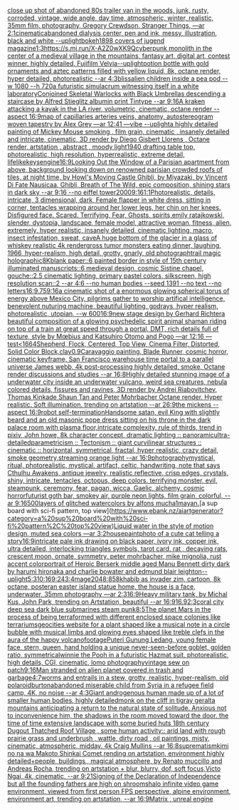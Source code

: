 [close up shot of abandoned 80s trailer van in the woods, junk, rusty, corroded, vintage, wide angle, day time, atmospheric, winter, realistic, 35mm film, photography, Gregory Crewdson, Stranger Things, —ar 2:1](https://www.ebank.nz/aiartgenerator?category=close%20up%20shot%20of%20abandoned%2080s%20trailer%20van%20in%20the%20woods%2C%20junk%2C%20rusty%2C%20corroded%2C%20vintage%2C%20wide%20angle%2C%20day%20time%2C%20atmospheric%2C%20winter%2C%20realistic%2C%2035mm%20film%2C%20photography%2C%20Gregory%20Crewdson%2C%20Stranger%20Things%2C%20%E2%80%94ar%202%3A1)[cinematic](https://www.ebank.nz/aiartgenerator?category=cinematic)[abandoned dialysis center, pen and ink, messy, illustration, black and white --uplight](https://www.ebank.nz/aiartgenerator?category=abandoned%20dialysis%20center%2C%20pen%20and%20ink%2C%20messy%2C%20illustration%2C%20black%20and%20white%20--uplight)[bokeh](https://www.ebank.nz/aiartgenerator?category=bokeh)[1898 covers of jugend magazine](https://www.ebank.nz/aiartgenerator?category=1898%20covers%20of%20jugend%20magazine)[1:3](https://www.ebank.nz/aiartgenerator?category=1%3A3)[<https://s.mj.run/X-A2Z0wXK9Q>](https://www.ebank.nz/aiartgenerator?category=%3Chttps%3A//s.mj.run/X-A2Z0wXK9Q%3E)[cyberpunk monolith in the center of a medieval village in the mountains, fantasy art, digital art, contest winner, highly detailed, Fujifilm Velvia](https://www.ebank.nz/aiartgenerator?category=cyberpunk%20monolith%20in%20the%20center%20of%20a%20medieval%20village%20in%20the%20mountains%2C%20fantasy%20art%2C%20digital%20art%2C%20contest%20winner%2C%20highly%20detailed%2C%20Fujifilm%20Velvia)[--uplight](https://www.ebank.nz/aiartgenerator?category=--uplight)[potion bottle with gold ornaments and aztec patterns filled with yellow liquid, 8k, octane render, hyper detailed, photorealistic --ar 4:3](https://www.ebank.nz/aiartgenerator?category=potion%20bottle%20with%20gold%20ornaments%20and%20aztec%20patterns%20filled%20with%20yellow%20liquid%2C%208k%2C%20octane%20render%2C%20hyper%20detailed%2C%20photorealistic%20--ar%204%3A3)[bliss](https://www.ebank.nz/aiartgenerator?category=bliss)[alien children inside a pea pod --w 1080 --h 720](https://www.ebank.nz/aiartgenerator?category=alien%20children%20inside%20a%20pea%20pod%20--w%201080%20--h%20720)[a futuristic simulacrum witnessing itself in a white laboratory](https://www.ebank.nz/aiartgenerator?category=a%20futuristic%20simulacrum%20witnessing%20itself%20in%20a%20white%20laboratory)[Conjoined Skeletal Warlocks with Black Umbrellas descending a staircase by Alfred Stieglitz albumin print Tintype --ar 9:16](https://www.ebank.nz/aiartgenerator?category=Conjoined%20Skeletal%20Warlocks%20with%20Black%20Umbrellas%20descending%20a%20staircase%20by%20Alfred%20Stieglitz%20albumin%20print%20Tintype%20--ar%209%3A16)[A kraken attacking a kayak in the LA river, volumetric, cinematic, octane render --aspect 16:9](https://www.ebank.nz/aiartgenerator?category=A%20kraken%20attacking%20a%20kayak%20in%20the%20LA%20river%2C%20volumetric%2C%20cinematic%2C%20octane%20render%20--aspect%2016%3A9)[map of capillaries arteries veins, anatomy, autostereogram woven tapestry by Alex Grey —ar 12:41 —vibe --uplight](https://www.ebank.nz/aiartgenerator?category=map%20of%20capillaries%20arteries%20veins%2C%20anatomy%2C%20autostereogram%20woven%20tapestry%20by%20Alex%20Grey%20%E2%80%94ar%2012%3A41%20%E2%80%94vibe%20--uplight)[a highly detailed painting of Mickey Mouse smoking  , film grain, cinematic , insanely detailed and intricate, cinematic, 3D render by Diego Gisbert Llorens , Octane render, artstation , abstract , moody light](https://www.ebank.nz/aiartgenerator?category=a%20highly%20detailed%20painting%20of%20Mickey%20Mouse%20smoking%20%20%2C%20film%20grain%2C%20cinematic%20%2C%20insanely%20detailed%20and%20intricate%2C%20cinematic%2C%203D%20render%20by%20Diego%20Gisbert%20Llorens%20%2C%20Octane%20render%2C%20artstation%20%2C%20abstract%20%2C%20moody%20light)[1940 drafting table top, photorealistic, high resolution, hyperrealistic, extreme detail, lifelike](https://www.ebank.nz/aiartgenerator?category=1940%20drafting%20table%20top%2C%20photorealistic%2C%20high%20resolution%2C%20hyperrealistic%2C%20extreme%20detail%2C%20lifelike)[keys](https://www.ebank.nz/aiartgenerator?category=keys)[engine](https://www.ebank.nz/aiartgenerator?category=engine)[16:9](https://www.ebank.nz/aiartgenerator?category=16%3A9)[Looking Out the Window of a Parisian apartment from above, background looking down on renowned parisian crowded roofs of tiles, at night time, by Howl's Moving Castle Ghibli, by Miyazaki, by Vincent Di Fate Nausicaa, Ghibli, Breath of The Wild, epic composition, shining stars in dark sky --ar 9:16 --no eiffel tower](https://www.ebank.nz/aiartgenerator?category=Looking%20Out%20the%20Window%20of%20a%20Parisian%20apartment%20from%20above%2C%20background%20looking%20down%20on%20renowned%20parisian%20crowded%20roofs%20of%20tiles%2C%20at%20night%20time%2C%20by%20Howl%27s%20Moving%20Castle%20Ghibli%2C%20by%20Miyazaki%2C%20by%20Vincent%20Di%20Fate%20Nausicaa%2C%20Ghibli%2C%20Breath%20of%20The%20Wild%2C%20epic%20composition%2C%20shining%20stars%20in%20dark%20sky%20--ar%209%3A16%20--no%20eiffel%20tower)[2000](https://www.ebank.nz/aiartgenerator?category=2000)[9:16](https://www.ebank.nz/aiartgenerator?category=9%3A16)[1:1](https://www.ebank.nz/aiartgenerator?category=1%3A1)[Photorealistic, details, intricate, 3 dimensional, dark, Female flapper in white dress,  sitting in corner, tentacles wrapping around her lower legs, her chin on her knees. Disfigured face. Scared. Terrifying, Fear,  Ghosts,  spirits,](https://www.ebank.nz/aiartgenerator?category=Photorealistic%2C%20details%2C%20intricate%2C%203%20dimensional%2C%20dark%2C%20Female%20flapper%20in%20white%20dress%2C%20%20sitting%20in%20corner%2C%20tentacles%20wrapping%20around%20her%20lower%20legs%2C%20her%20chin%20on%20her%20knees.%20Disfigured%20face.%20Scared.%20Terrifying%2C%20Fear%2C%20%20Ghosts%2C%20%20spirits%2C)[emily ratajkowski, slender, dystopia, landscape, female model, attractive woman, fitness, alien, extremely, hyper realistic, insanely detailed, cinematic lighting, macro, insect infestation, sweat, cave](https://www.ebank.nz/aiartgenerator?category=emily%20ratajkowski%2C%20slender%2C%20dystopia%2C%20landscape%2C%20female%20model%2C%20attractive%20woman%2C%20fitness%2C%20alien%2C%20extremely%2C%20hyper%20realistic%2C%20insanely%20detailed%2C%20cinematic%20lighting%2C%20macro%2C%20insect%20infestation%2C%20sweat%2C%20cave)[](https://www.ebank.nz/aiartgenerator?category=)[A huge bottom of the glacier in a glass of whiskey realistic 4k render](https://www.ebank.nz/aiartgenerator?category=A%20huge%20bottom%20of%20the%20glacier%20in%20a%20glass%20of%20whiskey%20realistic%204k%20render)[gross tumor monsters eating dinner, laughing, 1966, hyper-realism, high detail, grotty, gnarly, old photograph](https://www.ebank.nz/aiartgenerator?category=gross%20tumor%20monsters%20eating%20dinner%2C%20laughing%2C%201966%2C%20hyper-realism%2C%20high%20detail%2C%20grotty%2C%20gnarly%2C%20old%20photograph)[trail magic holographic](https://www.ebank.nz/aiartgenerator?category=trail%20magic%20holographic)[8K](https://www.ebank.nz/aiartgenerator?category=8K)[blank paper::6 painted border in style of 15th century illuminated manuscripts::6 medieval design, cosmic Sistine chapel, gouche::2.5 cinematic lighting, primary pastel colors, silkscreen, high resolution scan::2 --ar 4:6 --no human bodies --seed 1391 --no text --no letters](https://www.ebank.nz/aiartgenerator?category=blank%20paper%3A%3A6%20painted%20border%20in%20style%20of%2015th%20century%20illuminated%20manuscripts%3A%3A6%20medieval%20design%2C%20cosmic%20Sistine%20chapel%2C%20gouche%3A%3A2.5%20cinematic%20lighting%2C%20primary%20pastel%20colors%2C%20silkscreen%2C%20high%20resolution%20scan%3A%3A2%20--ar%204%3A6%20--no%20human%20bodies%20--seed%201391%20--no%20text%20--no%20letters)[16:9](https://www.ebank.nz/aiartgenerator?category=16%3A9)[.75](https://www.ebank.nz/aiartgenerator?category=.75)[9:16](https://www.ebank.nz/aiartgenerator?category=9%3A16)[a cinematic shot of a enormous glowing spherical torus of energy above Mexico City, pilgrims gather to worship artifical intelligence, benevolent nuturing machine, beautiful lighting, godrays, hyper realism, photorealistic, utopian, --w 600](https://www.ebank.nz/aiartgenerator?category=a%20cinematic%20shot%20of%20a%20enormous%20glowing%20spherical%20torus%20of%20energy%20above%20Mexico%20City%2C%20pilgrims%20gather%20to%20worship%20artifical%20intelligence%2C%20benevolent%20nuturing%20machine%2C%20beautiful%20lighting%2C%20godrays%2C%20hyper%20realism%2C%20photorealistic%2C%20utopian%2C%20--w%20600)[16:9](https://www.ebank.nz/aiartgenerator?category=16%3A9)[new stage design by Gerhard Richter](https://www.ebank.nz/aiartgenerator?category=new%20stage%20design%20by%20Gerhard%20Richter)[a beautiful composition of a glowing psychedelic spirit animal shaman riding on top of a train at great speed through a portal, DMT,  rich details full of texture, style by Mœbius and Katsuhiro Otomo and Pogo —ar 12:16 —test](https://www.ebank.nz/aiartgenerator?category=a%20beautiful%20composition%20of%20a%20glowing%20psychedelic%20spirit%20animal%20shaman%20riding%20on%20top%20of%20a%20train%20at%20great%20speed%20through%20a%20portal%2C%20DMT%2C%20%20rich%20details%20full%20of%20texture%2C%20style%20by%20M%C5%93bius%20and%20Katsuhiro%20Otomo%20and%20Pogo%20%E2%80%94ar%2012%3A16%20%E2%80%94test)[<1664](https://www.ebank.nz/aiartgenerator?category=%3C1664)[Shepherd, Flock, Centered, Top View, Cinema Filter, Distorted, Solid Color Block,](https://www.ebank.nz/aiartgenerator?category=Shepherd%2C%20Flock%2C%20Centered%2C%20Top%20View%2C%20Cinema%20Filter%2C%20Distorted%2C%20Solid%20Color%20Block%2C)[clay](https://www.ebank.nz/aiartgenerator?category=clay)[0.9](https://www.ebank.nz/aiartgenerator?category=0.9)[Caravaggio painting, Blade Runner, cosmic horror, cinematic keyframe, San Francisco warehouse time portal to a parallel universe James webb, 4k post-processing highly detailed, smoke, Octane render discussions and studies --ar 16:8](https://www.ebank.nz/aiartgenerator?category=Caravaggio%20painting%2C%20Blade%20Runner%2C%20cosmic%20horror%2C%20cinematic%20keyframe%2C%20San%20Francisco%20warehouse%20time%20portal%20to%20a%20parallel%20universe%20James%20webb%2C%204k%20post-processing%20highly%20detailed%2C%20smoke%2C%20Octane%20render%20discussions%20and%20studies%20--ar%2016%3A8)[Highly detailed stunning image of a underwater city inside an underwater vulcano, weird sea creatures, nebula colored details, fissures and ravines, 3D render by Andrei Riabovitchev, Thomas Kinkade Shaun Tan and Peter Mohrbacher Octane render. Hyper realistic. Soft illumination.  trending on artstation --ar 26:9](https://www.ebank.nz/aiartgenerator?category=Highly%20detailed%20stunning%20image%20of%20a%20underwater%20city%20inside%20an%20underwater%20vulcano%2C%20weird%20sea%20creatures%2C%20nebula%20colored%20details%2C%20fissures%20and%20ravines%2C%203D%20render%20by%20Andrei%20Riabovitchev%2C%20Thomas%20Kinkade%20Shaun%20Tan%20and%20Peter%20Mohrbacher%20Octane%20render.%20Hyper%20realistic.%20Soft%20illumination.%20%20trending%20on%20artstation%20--ar%2026%3A9)[the mickens --aspect 16:9](https://www.ebank.nz/aiartgenerator?category=the%20mickens%20--aspect%2016%3A9)[robot self-termination](https://www.ebank.nz/aiartgenerator?category=robot%20self-termination)[Handsome satan, evil King with slightly beard and an old masonic  pope dress sitting on his throne in the dark palace room with plasma floor,intricate complexity, rule of thirds, trend in pixiv, John howe, 8k character concept, dramatic lighting :: panoramic](https://www.ebank.nz/aiartgenerator?category=Handsome%20satan%2C%20evil%20King%20with%20slightly%20beard%20and%20an%20old%20masonic%20%20pope%20dress%20sitting%20on%20his%20throne%20in%20the%20dark%20palace%20room%20with%20plasma%20floor%2Cintricate%20complexity%2C%20rule%20of%20thirds%2C%20trend%20in%20pixiv%2C%20John%20howe%2C%208k%20character%20concept%2C%20dramatic%20lighting%20%3A%3A%20panoramic)[ultra-detailed](https://www.ebank.nz/aiartgenerator?category=ultra-detailed)[parametricism :: Tectonism :: giant curvilinear structures :: cinematic :: horizontal, symmetrical, fractal, hyper realistic, crazy detail, smoke geometry,streaming orange light --ar 16:9](https://www.ebank.nz/aiartgenerator?category=parametricism%20%3A%3A%20Tectonism%20%3A%3A%20giant%20curvilinear%20structures%20%3A%3A%20cinematic%20%3A%3A%20horizontal%2C%20symmetrical%2C%20fractal%2C%20hyper%20realistic%2C%20crazy%20detail%2C%20smoke%20geometry%2Cstreaming%20orange%20light%20--ar%2016%3A9)[photography](https://www.ebank.nz/aiartgenerator?category=photography)[mystical, ritual, photorealistic, mystical, artifact, celtic, handwriting, note that says Cthulhu Awakens, antique jewelry, realistic reflective, crisp edges, crystals, shiny, intricate, tentacles, octopus, deep colors, terrifying monster, evil, steampunk, ceremony, fear, pagan, wicca, Gaelic, alchemy, cosmic horror](https://www.ebank.nz/aiartgenerator?category=mystical%2C%20ritual%2C%20photorealistic%2C%20mystical%2C%20artifact%2C%20celtic%2C%20handwriting%2C%20note%20that%20says%20Cthulhu%20Awakens%2C%20antique%20jewelry%2C%20realistic%20reflective%2C%20crisp%20edges%2C%20crystals%2C%20shiny%2C%20intricate%2C%20tentacles%2C%20octopus%2C%20deep%20colors%2C%20terrifying%20monster%2C%20evil%2C%20steampunk%2C%20ceremony%2C%20fear%2C%20pagan%2C%20wicca%2C%20Gaelic%2C%20alchemy%2C%20cosmic%20horror)[futurist goth bar, smokey air, purple neon lights, film grain, colorful, --ar 9:16](https://www.ebank.nz/aiartgenerator?category=futurist%20goth%20bar%2C%20smokey%20air%2C%20purple%20neon%20lights%2C%20film%20grain%2C%20colorful%2C%20--ar%209%3A16)[500](https://www.ebank.nz/aiartgenerator?category=500)[layers of glitched watercolors by alfons mucha](https://www.ebank.nz/aiartgenerator?category=layers%20of%20glitched%20watercolors%20by%20alfons%20mucha)[1](https://www.ebank.nz/aiartgenerator?category=1)[mayan.](https://www.ebank.nz/aiartgenerator?category=mayan.)[a sup board with sci-fi pattern, top view](https://www.ebank.nz/aiartgenerator?category=a%20sup%20board%20with%20sci-fi%20pattern%2C%20top%20view)[Liquid water in the style of motion design, muted sea colors —ar 3:2](https://www.ebank.nz/aiartgenerator?category=Liquid%20water%20in%20the%20style%20of%20motion%20design%2C%20muted%20sea%20colors%20%E2%80%94ar%203%3A2)[house](https://www.ebank.nz/aiartgenerator?category=house)[paint](https://www.ebank.nz/aiartgenerator?category=paint)[photo of a cute cat telling a story](https://www.ebank.nz/aiartgenerator?category=photo%20of%20a%20cute%20cat%20telling%20a%20story)[16:9](https://www.ebank.nz/aiartgenerator?category=16%3A9)[intricate pale ink drawing on black paper, ivory ink, copper ink, ultra detailed, interlocking triangles symbols, tarot card, rat , decaying rats, crescent moon, ornate, symmetry, peter mohrbacher, mike mignolia, rust accent color](https://www.ebank.nz/aiartgenerator?category=intricate%20pale%20ink%20drawing%20on%20black%20paper%2C%20ivory%20ink%2C%20copper%20ink%2C%20ultra%20detailed%2C%20interlocking%20triangles%20symbols%2C%20tarot%20card%2C%20rat%20%2C%20decaying%20rats%2C%20crescent%20moon%2C%20ornate%2C%20symmetry%2C%20peter%20mohrbacher%2C%20mike%20mignolia%2C%20rust%20accent%20color)[portrait of Heroic Berserk middle aged Manu Bennett dirty dark by harumi hironaka and charlie bowater and edmund blair leighton](https://www.ebank.nz/aiartgenerator?category=portrait%20of%20Heroic%20Berserk%20middle%20aged%20Manu%20Bennett%20dirty%20dark%20by%20harumi%20hironaka%20and%20charlie%20bowater%20and%20edmund%20blair%20leighton)[--uplight](https://www.ebank.nz/aiartgenerator?category=--uplight)[5:3](https://www.ebank.nz/aiartgenerator?category=5%3A3)[10:16](https://www.ebank.nz/aiartgenerator?category=10%3A16)[9:24](https://www.ebank.nz/aiartgenerator?category=9%3A24)[3:4](https://www.ebank.nz/aiartgenerator?category=3%3A4)[mage](https://www.ebank.nz/aiartgenerator?category=mage)[2048:858](https://www.ebank.nz/aiartgenerator?category=2048%3A858)[khabib as invader zim, cartoon, 8k octane, poster](https://www.ebank.nz/aiartgenerator?category=khabib%20as%20invader%20zim%2C%20cartoon%2C%208k%20octane%2C%20poster)[an easter island statue home, the house is a face, underwater, 35mm photography —ar 2:3](https://www.ebank.nz/aiartgenerator?category=an%20easter%20island%20statue%20home%2C%20the%20house%20is%20a%20face%2C%20underwater%2C%2035mm%20photography%20%E2%80%94ar%202%3A3)[16:9](https://www.ebank.nz/aiartgenerator?category=16%3A9)[Heavy military tank, by Michal Kus, John Park, trending on Artstation, beautiful --ar 16:9](https://www.ebank.nz/aiartgenerator?category=Heavy%20military%20tank%2C%20by%20Michal%20Kus%2C%20John%20Park%2C%20trending%20on%20Artstation%2C%20beautiful%20--ar%2016%3A9)[16.9](https://www.ebank.nz/aiartgenerator?category=16.9)[2:3](https://www.ebank.nz/aiartgenerator?category=2%3A3)[coral city deep sea dark blue submarines steam punk](https://www.ebank.nz/aiartgenerator?category=coral%20city%20deep%20sea%20dark%20blue%20submarines%20steam%20punk)[8:5](https://www.ebank.nz/aiartgenerator?category=8%3A5)[The planet Mars in the process of being terraformed with different enclosed space colonies like terrariums](https://www.ebank.nz/aiartgenerator?category=The%20planet%20Mars%20in%20the%20process%20of%20being%20terraformed%20with%20different%20enclosed%20space%20colonies%20like%20terrariums)[geocities website for a plant shaped like a musical note in a circle bubble with musical limbs and glowing eyes shaped like treble clefs in the aura of the happy volcano](https://www.ebank.nz/aiartgenerator?category=geocities%20website%20for%20a%20plant%20shaped%20like%20a%20musical%20note%20in%20a%20circle%20bubble%20with%20musical%20limbs%20and%20glowing%20eyes%20shaped%20like%20treble%20clefs%20in%20the%20aura%20of%20the%20happy%20volcano)[footage](https://www.ebank.nz/aiartgenerator?category=footage)[Puteri Gunung Ledang, young female face, stern, queen, hand holding a unique never-seen-before goblet, golden ratio, symmetrical](https://www.ebank.nz/aiartgenerator?category=Puteri%20Gunung%20Ledang%2C%20young%20female%20face%2C%20stern%2C%20queen%2C%20hand%20holding%20a%20unique%20never-seen-before%20goblet%2C%20golden%20ratio%2C%20symmetrical)[winnie the Pooh in a futuristic Hazmat suit, photorealistic, high details, CGI, cinematic, lomo photography](https://www.ebank.nz/aiartgenerator?category=winnie%20the%20Pooh%20in%20a%20futuristic%20Hazmat%20suit%2C%20photorealistic%2C%20high%20details%2C%20CGI%2C%20cinematic%2C%20lomo%20photography)[vintage sew on patch](https://www.ebank.nz/aiartgenerator?category=vintage%20sew%20on%20patch)[9:16](https://www.ebank.nz/aiartgenerator?category=9%3A16)[Man stranded on alien planet covered in trash and garbage](https://www.ebank.nz/aiartgenerator?category=Man%20stranded%20on%20alien%20planet%20covered%20in%20trash%20and%20garbage)[4:7](https://www.ebank.nz/aiartgenerator?category=4%3A7)[worms and entrails in a stew, grotty, realistic, hyper-realism, old polaroid](https://www.ebank.nz/aiartgenerator?category=worms%20and%20entrails%20in%20a%20stew%2C%20grotty%2C%20realistic%2C%20hyper-realism%2C%20old%20polaroid)[burton](https://www.ebank.nz/aiartgenerator?category=burton)[abandoned miserable child from Syria in a refugee field camp, 4K, no noise --ar 4:3](https://www.ebank.nz/aiartgenerator?category=abandoned%20miserable%20child%20from%20Syria%20in%20a%20refugee%20field%20camp%2C%204K%2C%20no%20noise%20--ar%204%3A3)[Giant androgenous human made up of a lot of smaller human bodies, highly detailed](https://www.ebank.nz/aiartgenerator?category=Giant%20androgenous%20human%20made%20up%20of%20a%20lot%20of%20smaller%20human%20bodies%2C%20highly%20detailed)[monk on the cliff in tigray geralta mountains anticipating a return to the natural state of solitude. Anxious not to inconvenience him, the shadows in the room moved toward the door. the time of time extensive landscape with some buried huts 18th century Dugout Thatched Roof Village , some human activity:: arid land with rough prairie grass and  underbrush , wattle, dirty road , oil paintings, misty, cinematic, atmospheric, midday. 4k Craig Mullins --ar 16:8](https://www.ebank.nz/aiartgenerator?category=monk%20on%20the%20cliff%20in%20tigray%20geralta%20mountains%20anticipating%20a%20return%20to%20the%20natural%20state%20of%20solitude.%20Anxious%20not%20to%20inconvenience%20him%2C%20the%20shadows%20in%20the%20room%20moved%20toward%20the%20door.%20the%20time%20of%20time%20extensive%20landscape%20with%20some%20buried%20huts%2018th%20century%20Dugout%20Thatched%20Roof%20Village%20%2C%20some%20human%20activity%3A%3A%20arid%20land%20with%20rough%20prairie%20grass%20and%20%20underbrush%20%2C%20wattle%2C%20dirty%20road%20%2C%20oil%20paintings%2C%20misty%2C%20cinematic%2C%20atmospheric%2C%20midday.%204k%20Craig%20Mullins%20--ar%2016%3A8)[suprematism](https://www.ebank.nz/aiartgenerator?category=suprematism)[kimi no na wa Makoto Shinkai Comet,rending on artstation, environment highly detailed+people, buildings,, magical atmosphere, by Renato muccillo and Andreas Rocha, trending on artstation + blur, blurry, dof, soft focus,Victo Ngai, 4k, cinematic, --ar 9:21](https://www.ebank.nz/aiartgenerator?category=kimi%20no%20na%20wa%20Makoto%20Shinkai%20Comet%2Crending%20on%20artstation%2C%20environment%20highly%20detailed%2Bpeople%2C%20buildings%2C%2C%20magical%20atmosphere%2C%20by%20Renato%20muccillo%20and%20Andreas%20Rocha%2C%20trending%20on%20artstation%20%2B%20blur%2C%20blurry%2C%20dof%2C%20soft%20focus%2CVicto%20Ngai%2C%204k%2C%20cinematic%2C%20--ar%209%3A21)[Signing of the Declaration of Independence but all the founding fathers are high on shrooms](https://www.ebank.nz/aiartgenerator?category=Signing%20of%20the%20Declaration%20of%20Independence%20but%20all%20the%20founding%20fathers%20are%20high%20on%20shrooms)[halo infinite video game environment, viewed from first person FPS perspective, alpine environment, environment art, trending on artstation, --ar 16:9](https://www.ebank.nz/aiartgenerator?category=halo%20infinite%20video%20game%20environment%2C%20viewed%20from%20first%20person%20FPS%20perspective%2C%20alpine%20environment%2C%20environment%20art%2C%20trending%20on%20artstation%2C%20--ar%2016%3A9)[Matrix , unreal engine](https://www.ebank.nz/aiartgenerator?category=Matrix%20%2C%20unreal%20engine)